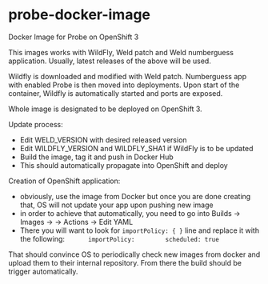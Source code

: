 # probe-docker-image
Docker Image for Probe on OpenShift 3

This images works with WildFly, Weld patch and Weld numberguess application.
Usually, latest releases of the above will be used.

Wildfly is downloaded and modified with Weld patch. Numberguess app with enabled Probe is then moved into deployments.
Upon start of the container, Wildfly is automatically started and ports are exposed.

Whole image is designated to be deployed on OpenShift 3.


Update process:

* Edit WELD\_VERSION with desired released version
* Edit WILDFLY\_VERSION and WILDFLY\_SHA1 if WildFly is to be updated
* Build the image, tag it and push in Docker Hub
* This should automatically propagate into OpenShift and deploy



Creation of OpenShift application:
 - obviously, use the image from Docker but once you are done creating that, OS will not update your app upon pushing new image
 - in order to achieve that automatically, you need to go into Builds -> Images -> <nameOfYourImage> -> Actions -> Edit YAML
 - There you will want to look for `importPolicy: { }` line and replace it with the following:
`      importPolicy:`
`        scheduled: true`

That should convince OS to periodically check new images from docker and upload them to their internal repository.
From there the build should be trigger automatically.
